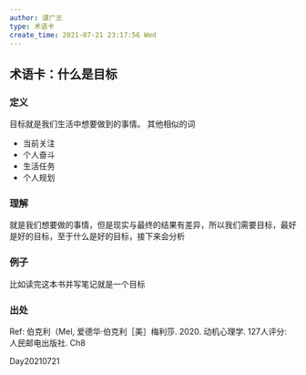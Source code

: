 ```yaml
---
author: 谭广志
type: 术语卡
create_time: 2021-07-21 23:17:56 Wed
---
```



## 术语卡：什么是目标
### 定义
目标就是我们生活中想要做到的事情。
其他相似的词
* 当前关注
* 个人奋斗
* 生活任务
* 个人规划

### 理解
就是我们想要做的事情，但是现实与最终的结果有差异，所以我们需要目标，最好是好的目标，至于什么是好的目标，接下来会分析

### 例子
比如读完这本书并写笔记就是一个目标

### 出处
Ref: 伯克利（Mel, 爱德华·伯克利［美］梅利莎. 2020. 动机心理学. 127人评分: 人民邮电出版社. Ch8

Day20210721











































